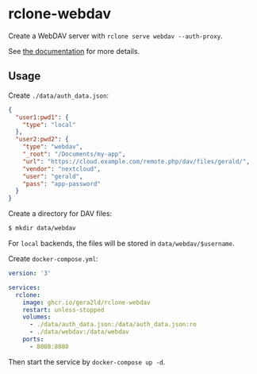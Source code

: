 # rclone-webdav

Create a WebDAV server with `rclone serve webdav --auth-proxy`.

See [the documentation](https://rclone.org/commands/rclone_serve_webdav/) for more details.

## Usage

Create `./data/auth_data.json`:

```json
{
  "user1:pwd1": {
    "type": "local"
  },
  "user2:pwd2": {
    "type": "webdav",
    "_root": "/Documents/my-app",
    "url": "https://cloud.example.com/remote.php/dav/files/gerald/",
    "vendor": "nextcloud",
    "user": "gerald",
    "pass": "app-password"
  }
}
```

Create a directory for DAV files:

```bash
$ mkdir data/webdav
```

For `local` backends, the files will be stored in `data/webdav/$username`.

Create `docker-compose.yml`:

```yaml
version: '3'

services:
  rclone:
    image: ghcr.io/gera2ld/rclone-webdav
    restart: unless-stopped
    volumes:
      - ./data/auth_data.json:/data/auth_data.json:ro
      - ./data/webdav:/data/webdav
    ports:
      - 8080:8080
```

Then start the service by `docker-compose up -d`.
